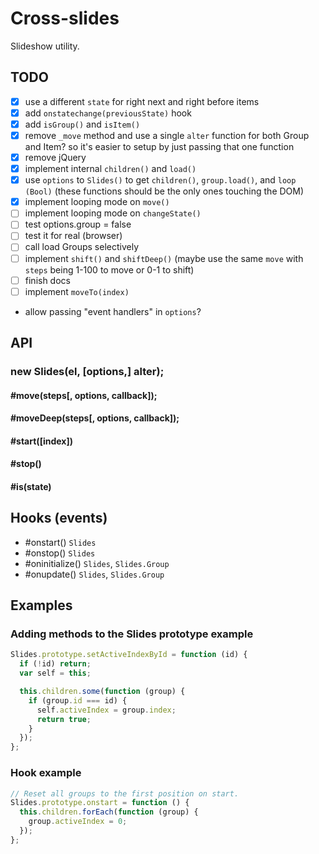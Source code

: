# Cross-slides

Slideshow utility.

## TODO

- [x] use a different `state` for right next and right before items
- [x] add `onstatechange(previousState)` hook  
- [x] add `isGroup()` and `isItem()`
- [x] remove `_move` method and use a single `alter` function for both Group and Item? so it's easier to setup by just passing that one function
- [x] remove jQuery
- [x] implement internal `children()` and `load()`
- [x] use `options` to `Slides()` to get `children()`, `group.load()`, and `loop (Bool)` (these functions should be the only ones touching the DOM)
- [x] implement looping mode on `move()`
- [ ] implement looping mode on `changeState()`
- [ ] test options.group = false
- [ ] test it for real (browser)
- [ ] call load Groups selectively
- [ ] implement `shift()` and `shiftDeep()` (maybe use the same `move` with `steps` being 1-100 to move or 0-1 to shift)
- [ ] finish docs
- [ ] implement `moveTo(index)`
- allow passing "event handlers" in `options`?

## API

### new Slides(el, [options,] alter);

#### #move(steps[, options, callback]);
#### #moveDeep(steps[, options, callback]);
#### #start([index])
#### #stop()
#### #is(state)

## Hooks (events)

- \#onstart() `Slides`
- \#onstop() `Slides`
- \#oninitialize() `Slides`, `Slides.Group`
- \#onupdate() `Slides`, `Slides.Group`

## Examples

### Adding methods to the Slides prototype example

```js
Slides.prototype.setActiveIndexById = function (id) {
  if (!id) return;
  var self = this;

  this.children.some(function (group) {
    if (group.id === id) {
      self.activeIndex = group.index;
      return true;
    }
  });
};
```

### Hook example

```js
// Reset all groups to the first position on start.
Slides.prototype.onstart = function () {
  this.children.forEach(function (group) {
    group.activeIndex = 0;
  });
};
```
